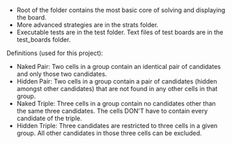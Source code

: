 * Root of the folder contains the most basic core of solving and displaying the board.
* More advanced strategies are in the strats folder.
* Executable tests are in the test folder. Text files of test boards are in the test_boards folder.

Definitions (used for this project):

* Naked Pair: Two cells in a group contain an identical pair of candidates and only those two candidates.
* Hidden Pair: Two cells in a group contain a pair of candidates (hidden amongst other candidates) that are not found in any other cells in that group.
* Naked Triple: Three cells in a group contain no candidates other than the same three candidates. The cells DON'T have to contain every candidate of the triple.
* Hidden Triple: Three candidates are restricted to three cells in a given group. All other candidates in those three cells can be excluded.

